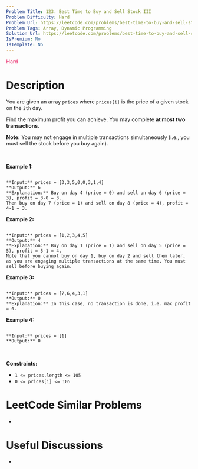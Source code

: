 ```yaml
---
Problem Title: 123. Best Time to Buy and Sell Stock III
Problem Difficulty: Hard
Problem Url: https://leetcode.com/problems/best-time-to-buy-and-sell-stock-iii/
Problem Tags: Array, Dynamic Programming
Solution Url: https://leetcode.com/problems/best-time-to-buy-and-sell-stock-iii/solution/
IsPremium: No
IsTemplate: No
---
```


<span style="color: rgb(233, 30, 99);">Hard</span>

# Description

You are given an array `prices` where `prices[i]` is the price of a given stock on the `ith` day.


Find the maximum profit you can achieve. You may complete **at most two transactions**.


**Note:** You may not engage in multiple transactions simultaneously (i.e., you must sell the stock before you buy again).


 


**Example 1:**



```

**Input:** prices = [3,3,5,0,0,3,1,4]
**Output:** 6
**Explanation:** Buy on day 4 (price = 0) and sell on day 6 (price = 3), profit = 3-0 = 3.
Then buy on day 7 (price = 1) and sell on day 8 (price = 4), profit = 4-1 = 3.
```

**Example 2:**



```

**Input:** prices = [1,2,3,4,5]
**Output:** 4
**Explanation:** Buy on day 1 (price = 1) and sell on day 5 (price = 5), profit = 5-1 = 4.
Note that you cannot buy on day 1, buy on day 2 and sell them later, as you are engaging multiple transactions at the same time. You must sell before buying again.

```

**Example 3:**



```

**Input:** prices = [7,6,4,3,1]
**Output:** 0
**Explanation:** In this case, no transaction is done, i.e. max profit = 0.

```

**Example 4:**



```

**Input:** prices = [1]
**Output:** 0

```

 


**Constraints:**


* `1 <= prices.length <= 105`
* `0 <= prices[i] <= 105`




# LeetCode Similar Problems

- []()

# Useful Discussions

- []()
